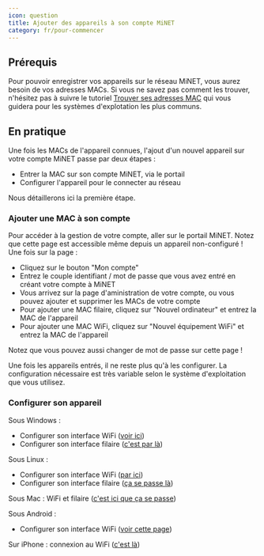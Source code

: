 ```yaml
---
icon: question
title: Ajouter des appareils à son compte MiNET
category: fr/pour-commencer
---
```


## Prérequis

Pour pouvoir enregistrer vos appareils sur le réseau MiNET, vous aurez besoin de vos adresses MACs. Si vous ne savez pas comment les trouver, n'hésitez pas à suivre le tutoriel [Trouver ses adresses MAC](/tutoriels/trouver-ses-adresses-mac) qui vous guidera pour les systèmes d'explotation les plus communs.

## En pratique

Une fois les MACs de l'appareil connues, l'ajout d'un nouvel appareil sur votre compte MiNET passe par deux étapes :

- Entrer la MAC sur son compte MiNET, via le portail
- Configurer l'appareil pour le connecter au réseau

Nous détaillerons ici la première étape.


### Ajouter une MAC à son compte

Pour accéder à la gestion de votre compte, aller sur le portail MiNET. Notez que cette page est accessible même depuis un appareil non-configuré !
Une fois sur la page :

- Cliquez sur le bouton "Mon compte"
- Entrez le couple identifiant / mot de passe que vous avez entré en créant votre compte à MiNET
- Vous arrivez sur la page d'aministration de votre compte, ou vous pouvez ajouter et supprimer les MACs de votre compte
- Pour ajouter une MAC filaire, cliquez sur "Nouvel ordinateur" et entrez la MAC de l'appareil
- Pour ajouter une MAC WiFi, cliquez sur "Nouvel équipement WiFi" et entrez la MAC de l'appareil

Notez que vous pouvez aussi changer de mot de passe sur cette page !

Une fois les appareils entrés, il ne reste plus qu'à les configurer. La configuration nécessaire est très variable selon le système d'exploitation que vous utilisez.


### Configurer son appareil

Sous Windows :
- Configurer son interface WiFi ([voir ici](/tutoriels/connexion-wifi-windows))
- Configurer son interface filaire ([c'est par là](/tutoriels/connexion-filaire-windows))

Sous Linux :
- Configurer son interface WiFi ([par ici](/tutoriels/connexion-wifi-linux))
- Configurer son interface filaire ([ça se passe là](/tutoriels/connexion-filaire-linux))

Sous Mac : WiFi et filaire ([c'est ici que ça se passe](/tutoriels/connexion-mac))

Sous Android :
- Configurer son interface WiFi ([voir cette page](/tutoriels/connexion-wifi-android))

Sur iPhone : connexion au WiFi ([c'est là](/tutoriels/connexion-wifi-iphone))